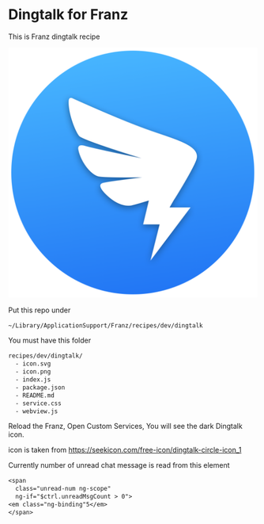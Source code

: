 # Dingtalk for Franz
This is Franz dingtalk recipe

![Dark Dingtalk icon](https://github.com/mirzaakhena/recipe-dingtalk/blob/master/icon.png?raw=true)

Put this repo under

```
~/Library/ApplicationSupport/Franz/recipes/dev/dingtalk
```

You must have this folder
```
recipes/dev/dingtalk/
  - icon.svg
  - icon.png
  - index.js
  - package.json
  - README.md
  - service.css
  - webview.js
```

Reload the Franz, Open Custom Services, You will see the dark Dingtalk icon. 

icon is taken from
https://seekicon.com/free-icon/dingtalk-circle-icon_1

Currently number of unread chat message is read from this element
```
<span 
  class="unread-num ng-scope" 
  ng-if="$ctrl.unreadMsgCount > 0">
<em class="ng-binding"5</em>
</span>
```